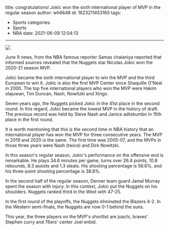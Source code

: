 title: congratulations! Jokic won the sixth international player of MVP in the regular season
author: wh6648
id: 1623211453160
tags: 
- Sports
categories: 
- Sports
- NBA
date: 2021-06-09 12:04:13
---
![](https://p2.itc.cn/images01/20210609/efd02e55d6b54ae3a79809f955428a16.jpeg)


June 9 news, from the NBA famous reporter Samas chalaniya reported that informed sources revealed that the Nuggets star Nicolas Jokic won the 2020-21 season MVP.

Jokic became the sixth international player to win the MVP and the third European to win it. Jokic is also the first MVP Center since Shaquille O'Neal in 2000. The top five international players who won the MVP were Hakim olajuwan, Tim Duncan, Nash, Nowitzki and Xingo.

Seven years ago, the Nuggets picked Jokic in the 41st place in the second round. In this regard, Jokic became the lowest MVP in the history of draft. The previous record was held by Steve Nash and Janice adtokumbo in 15th place in the first round.

It is worth mentioning that this is the second time in NBA history that an international player has won the MVP for three consecutive years. The MVP in 2019 and 2020 is the same. The first time was 2005-07, and the MVPs in those three years were Nash (twice) and Dirk Nowitzki.

In this season's regular season, Jokic's performance on the offensive end is remarkable. He plays 34.6 minutes per game, turns over 26.4 points, 10.8 rebounds, 8.3 assists and 1.3 steals. His shooting percentage is 56.6%, and his three-point shooting percentage is 38.8%.

In the second half of the regular season, Denver team guard Jamal Murray spent the season with injury. In this context, Jokic put the Nuggets on his shoulders. Nuggets ranked third in the West with 47-25.

In the first round of the playoffs, the Nuggets eliminated the Blazers 4-2. In the Western semi-finals, the Nuggets are now 0-1 behind the suns.

This year, the three players on the MVP's shortlist are joachi, braves' Stephen curry and 76ers' center Joel enbid.

